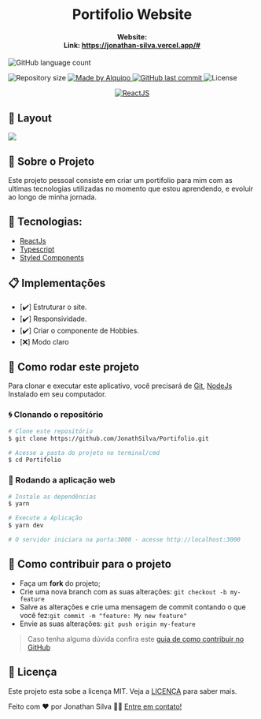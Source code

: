# <div align="center">Portifolio Website</div>

#### <div align="center"> Website: </br> **Link: https://jonathan-silva.vercel.app/#** </div>

<p align="center">

<img alt="GitHub language count" src="https://img.shields.io/github/languages/count/JonathSilva/portifolio
">

<img alt="Repository size" src="https://img.shields.io/github/repo-size/JonathSilva/portifolio">

<a href="https://www.linkedin.com/in/jonathsilva/">
    <img alt="Made by Alquipo" src="https://img.shields.io/badge/made%20by-JonathSilva-blue">
</a>

<a href="https://github.com/JonathSilva/portifolio/commits/main">
    <img alt="GitHub last commit" src="https://img.shields.io/github/last-commit/JonathSilva/portifolio?color=blue">
</a>

<img alt="License" src="https://img.shields.io/badge/license-MIT-brightgreen?color=blue">

</p>

<p align="center">

<a href="https://reactjs.org/">
  <img alt="ReactJS" src="https://img.shields.io/static/v1?color=blue&label=React&message=JS&?style=plastic&logo=React">
</a>

</p>

## 🎨 Layout

<div>
<img align="center" margin:"0px" "Jonath-Portifolio" src="https://i.imgur.com/vpqD6AQ.png">
<div>


## 🚀 Sobre o Projeto

Este projeto pessoal consiste em criar um portifolio para mim com as ultimas tecnologias utilizadas no momento que estou aprendendo, e evoluir ao longo de minha jornada.

## 🔨 Tecnologias:

- [ReactJs][reactjs]
- [Typescript][typescript]
- [Styled Components][styled]

## 📋 Implementações

- [✔️] Estruturar o site.
- [✔️] Responsividade.
- [✔️] Criar o componente de Hobbies.
- [❌] Modo claro

## 🚀 Como rodar este projeto

Para clonar e executar este aplicativo, você precisará de [Git](https://git-scm.com), [NodeJs][nodejs] Instalado em seu computador.

### 🌀 Clonando o repositório

```bash
# Clone este repositório
$ git clone https://github.com/JonathSilva/Portifolio.git

# Acesse a pasta do projeto no terminal/cmd
$ cd Portifolio
```

### 🧭 Rodando a aplicação web

```bash
# Instale as dependências
$ yarn

# Execute a Aplicação
$ yarn dev

# O servidor iniciara na porta:3000 - acesse http://localhost:3000
```

## 🤔 Como contribuir para o projeto

- Faça um **fork** do projeto;
- Crie uma nova branch com as suas alterações: `git checkout -b my-feature`
- Salve as alterações e crie uma mensagem de commit contando o que você fez:`git commit -m "feature: My new feature"`
- Envie as suas alterações: `git push origin my-feature`

> Caso tenha alguma dúvida confira este [guia de como contribuir no GitHub](https://github.com/firstcontributions/first-contributions)

## 📝 Licença

Este projeto esta sobe a licença MIT. Veja a [LICENÇA][license] para saber mais.

Feito com ❤️ por Jonathan Silva 👋🏽 [Entre em contato!](https://www.linkedin.com/in/jonathsilva)

[nodejs]: https://nodejs.org/
[express]: https://expressjs.com/
[uuidv4]: https://www.npmjs.com/package/uuidv4
[nodemon]: https://www.npmjs.com/package/nodemon
[rs]: https://rocketseat.com.br

[scss]:[https://sass-lang.com/]
[license]: https://opensource.org/licenses/MIT
[postgres]: https://www.postgresql.org/
[multer]: https://www.npmjs.com/package/multer
[reactjs]: https://reactjs.org/
[babel]: https://babeljs.io/
[webpack]: https://webpack.js.org/
[license]: https://opensource.org/licenses/MIT
[typescript]: https://www.typescriptlang.org/
[styled]: https://styled-components.com/

